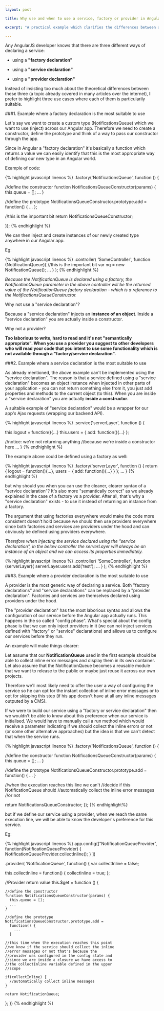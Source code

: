 ```yaml
---
layout: post

title: Why use and when to use a service, factory or provider in AngularJS

excerpt: "A practical example which clarifies the differences between services, factories and providers in AngularJS."

---
```


Any AngularJS developer knows that there are three different ways of declaring a service: 

* using a **"factory declaration"**

* using a **"service declaration"**

* using a **"provider declaration"**

Instead of insisting too much about the theoretical differences between these three (a topic already covered in many articles over the internet), I prefer to highlight three use cases where each of them is particularily suitable. 

 

###1. Example where a factory declaration is the most suitable to use

Let's say we want to create a custom type (NotificationsQueue) which we want to use (inject) across our Angular app. Therefore we need to create a constructor, define the prototype and think of a way to pass our constructor through the app.

Since in Angular a "factory declaration" it's basically a function which returns a value we can easily identify that this is the most appropriate way of defining our new type in an Angular world.

Example of code:

{% highlight javascript linenos %}
.factory('NotificationsQueue', function () {

  //define the constructor
  function NotificationsQueueConstructor(params) {
    this.queue = [];
    ...
  }

  //define the prototype
  NotificationsQueueConstructor.prototype.add = 
  function() {
    ...
  };

  //this is the important bit
  return NotificationsQueueConstructor;

}); 
{% endhighlight %}

We can then inject and create instances of our newly created type anywhere in our Angular app.

Eg: 

{% highlight javascript linenos %}
.controller(
  'SomeController', 
  function (NotificationQueue){ 
    //this is the important bit
    var nq = new NotificationQueue();
    ...
  }
);
{% endhighlight %}

*Because the NotificationQueue is declared using a factory, the NotificationQueue parameter in the above controller will be the returned value of the NotificationQueue factory declaration - which is a reference to the NotificationsQueueConstructor.*

Why not use a "service declaration"?

Because a "service declaration" injects an **instance of an object**. Inside a "service declaration" you are actually inside a constructor.

Why not a provider?

**Too laborious to write, hard to read and it's not "semantically appropriate". When you use a provider you suggest to other developers who will read your code that you intent to use some functionality which is not available through a "factory/service declaration".**

###2. Example where a service declaration is the most suitable to use

As already mentioned, the above example can't be implemented using the "service declaration". The reason is that a service defined using a "service declaration" becomes an object instance when injected in other parts of your application - you can not return something else from it, you just add properties and methods to the current object (to this). When you are inside a "service declaration" you are actually **inside a constructor**.

A suitable example of "service declaration" would be a wrapper for our app's Ajax requests (wrapping our backend API).

{% highlight javascript linenos %}
.service('serverLayer', function () {

  this.logout = function(){...}
  this.users = {
    add: function(){...}
  };

  //notice: we're not returning anything 
  //because we're inside a constructor here
  ...
}
{% endhighlight %}

The example above could be defined using a factory as well:

{% highlight javascript linenos %}
.factory('serverLayer', function () {
  return {
    logout = function(){...},
    users = {
       add: function(){...}
     }
  };
  ...
}
{% endhighlight %}

but why should you when you can use the cleaner, clearer syntax of a "service declaration"? It's also more "semantically correct" as we already explained in the case of a factory vs a provider. After all, that's why a "service declaration" exists - to use it instead of returning an instance from a factory.

The argument that using factories everywhere would make the code more consistent doesn't hold because we should then use providers everywhere since both factories and services are providers under the hood and can obviously be defined using providers everywhere.

*Therefore when injecting the service declared using the "service declaration", in the below controller the serverLayer will always be an instance of an object and we can access its properties immediately.*

{% highlight javascript linenos %}
.controller( 'SomeController', 
  function (serverLayer){ 
    serverLayer.users.add('test');
    ...
  }
);
{% endhighlight %}

###3. Example where a provider declaration is the most suitable to use

A provider is the most generic way of declaring a service. Both "factory declarations" and "service declarations" can be replaced by a "provider declaration". Factories and services are themselves declared using providers under the hood. 

The "provider declaration" has the most laborious syntax and allows the configuration of our service before the Angular app actually runs. This happens in the so called "config phase". What's special about the config phase is that we can only inject providers in it (we can not inject services defined with "factory" or "service" declarations) and allows us to configure our services before they run.

An example will make things clearer:

Let assume that our **NotificationQueue** used in the first example should be able to collect inline error messages and display them in its own container. Let also assume that the NotificationQueue becomes a reusable module that we want to release to the public or maybe just reuse it across our own projects.

Therefore we'll most likely need to offer the user a way of configuring the service so he can opt for the instant collection of inline error messages or to opt for skipping this step (if his app doesn't have at all any inline messages outputed by a CMS).

If we were to build our service using a "factory or service declaration" then we wouldn't be able to know about this preference when our service is initialised. We would have to manually call a run method which would receive a parameter indicating if we should collect the inline errors or not (or some other alternative approaches) but the idea is that we can't detect that when the service runs.

{% highlight javascript linenos %}
.factory('NotificationsQueue', function () {

  //define the constructor
  function NotificationsQueueConstructor(params) {
    this.queue = [];
    ...
  }

  //define the prototype
  NotificationsQueueConstructor.prototype.add = 
  function() {
    ...
  }

  //when the execution reaches this line we can't 
  //decide if this NotificationQueue should 
  //automatically collect the inline error messages
  //or not

  return NotificationsQueueConstructor;
});
{% endhighlight%}

but if we define our service using a provider, when we reach the same execution line, we will be able to know the developer's preference for this service.

Eg: 

{% highlight javascript linenos %}
app.config(["NotificationQueueProvider", 
  function(NotificationQueueProvider) {
    NotificationQueueProvider.collectInline();
  }
])

.provider( 'NotificationQueue', function() {
  var collectInline = false;

  this.collectInline = function() {
    collectInline = true;
  };

  //Provider return value
  this.$get = function () {

    //define the constructor
    function NotificationsQueueConstructor(params) {
      this.queue = [];
      ...
    }

    //define the prototype
    NotificationsQueueConstructor.prototype.add = 
      function() {
        ...
      }

    //this time when the execution reaches this point
    //we know if the service should collect the inline
    //error messages or not that's because the 
    //provider was configured in the config state and 
    //since we are inside a closure we have access to 
    //the collectInline variable defined in the upper
    //scope
 
    if(collectInline) {
      //automatically collect inline messages
    }         

    return NotificationQueue;
  };
})
{% endhighlight %}